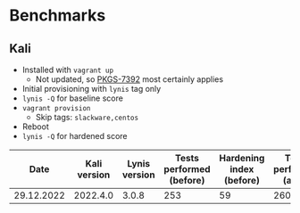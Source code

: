 Benchmarks
==========

Kali
----

* Installed with `vagrant up`
    * Not updated, so [PKGS-7392](https://cisofy.com/lynis/controls/PKGS-7392/) most certainly applies
* Initial provisioning with `lynis` tag only
* `lynis -Q` for baseline score
* `vagrant provision`
    * Skip tags: `slackware,centos`
* Reboot
* `lynis -Q` for hardened score

| Date       | Kali version | Lynis version | Tests performed (before) | Hardening index (before) | Tests performed (after) | Hardening index (after) | harden.yml version                       |
| ---------- | ------------ | ------------- | ------------------------ | ------------------------ | ----------------------- | ----------------------- | ---------------------------------------- |
| 29.12.2022 | 2022.4.0     | 3.0.8         | 253                      | 59                       | 260                     | 86 (+27)                | 1c30356ffa9d35f5cdf65702b3e3c92047fd0aca |
